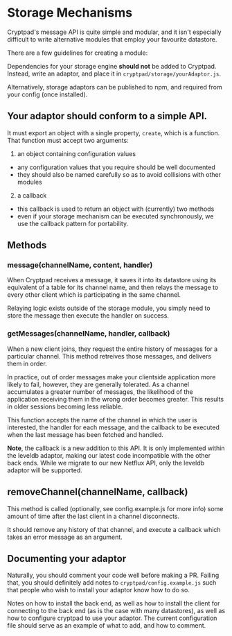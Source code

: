 # Storage Mechanisms

Cryptpad's message API is quite simple and modular, and it isn't especially difficult to write alternative modules that employ your favourite datastore.

There are a few guidelines for creating a module:

Dependencies for your storage engine **should not** be added to Cryptpad.
Instead, write an adaptor, and place it in `cryptpad/storage/yourAdaptor.js`.

Alternatively, storage adaptors can be published to npm, and required from your config (once installed).

## Your adaptor should conform to a simple API.

It must export an object with a single property, `create`, which is a function.
That function must accept two arguments:

1. an object containing configuration values
  - any configuration values that you require should be well documented
  - they should also be named carefully so as to avoid collisions with other modules
2. a callback
  - this callback is used to return an object with (currently) two methods
  - even if your storage mechanism can be executed synchronously, we use the callback pattern for portability.

## Methods

### message(channelName, content, handler)

When Cryptpad receives a message, it saves it into its datastore using its equivalent of a table for its channel name, and then relays the message to every other client which is participating in the same channel.

Relaying logic exists outside of the storage module, you simply need to store the message then execute the handler on success.

### getMessages(channelName, handler, callback)

When a new client joins, they request the entire history of messages for a particular channel.
This method retreives those messages, and delivers them in order.

In practice, out of order messages make your clientside application more likely to fail, however, they are generally tolerated.
As a channel accumulates a greater number of messages, the likelihood of the application receiving them in the wrong order becomes greater.
This results in older sessions becoming less reliable.

This function accepts the name of the channel in which the user is interested, the handler for each message, and the callback to be executed when the last message has been fetched and handled.

**Note**, the callback is a new addition to this API.
It is only implemented within the leveldb adaptor, making our latest code incompatible with the other back ends.
While we migrate to our new Netflux API, only the leveldb adaptor will be supported.

## removeChannel(channelName, callback)

This method is called (optionally, see config.example.js for more info) some amount of time after the last client in a channel disconnects.

It should remove any history of that channel, and execute a callback which takes an error message as an argument.

## Documenting your adaptor

Naturally, you should comment your code well before making a PR.
Failing that, you should definitely add notes to `cryptpad/config.example.js` such that people who wish to install your adaptor know how to do so.

Notes on how to install the back end, as well as how to install the client for connecting to the back end (as is the case with many datastores), as well as how to configure cryptpad to use your adaptor.
The current configuration file should serve as an example of what to add, and how to comment.
